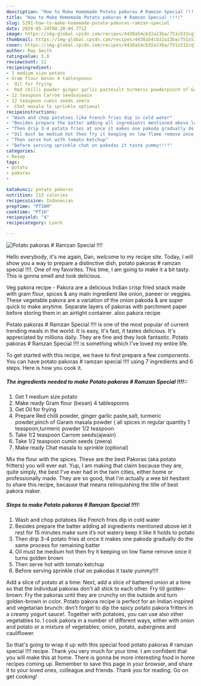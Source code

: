 ```yaml
---
description: "How to Make Homemade Potato pakoras # Ramzan Special !!!!"
title: "How to Make Homemade Potato pakoras # Ramzan Special !!!!"
slug: 5391-how-to-make-homemade-potato-pakoras-ramzan-special
date: 2020-05-24T00:20:04.771Z
image: https://img-global.cpcdn.com/recipes/4438a54cb32a13ba/751x532cq70/potato-pakoras-ramzan-special-recipe-main-photo.jpg
thumbnail: https://img-global.cpcdn.com/recipes/4438a54cb32a13ba/751x532cq70/potato-pakoras-ramzan-special-recipe-main-photo.jpg
cover: https://img-global.cpcdn.com/recipes/4438a54cb32a13ba/751x532cq70/potato-pakoras-ramzan-special-recipe-main-photo.jpg
author: Ray Smith
ratingvalue: 3.8
reviewcount: 11
recipeingredient:
- 1 medium size potato
- Gram flour besan 4 tablespoons
-  Oil for frying
-  Red chilli powder ginger garlic pastesalt turmeric powderpinch of Garam masala powder  all spices in regular quantity 1 teaspoonturmeric powder 12 teaspoon
- 12 teaspoon Carrom seedsajwain
- 12 teaspoon cumin seeds zeera
-  Chat masala to sprinkle optional
recipeinstructions:
- "Wash and chop potatoes like French fries dip in cold water"
- "Besides prepare the batter adding all ingredients mentioned above let it rest for 15 minutes make sure it’s not watery keep it like it holds to potato"
- "Then drip 3-4 potato fries at once it makes one pakoda gradually do the same process for remaining batter"
- "Oil must be medium hot then fry it keeping on low flame remove once it turns golden brown"
- "Then serve hot with tomato ketchup"
- "Before serving sprinkle chat on pakodas it taste yummy!!!!"
categories:
- Resep
tags:
- potato
- pakoras
- 

katakunci: potato pakoras 
nutrition: 213 calories
recipecuisine: Indonesian
preptime: "PT38M"
cooktime: "PT1H"
recipeyield: "4"
recipecategory: Lunch

---
```



![Potato pakoras # Ramzan Special !!!!](https://img-global.cpcdn.com/recipes/4438a54cb32a13ba/751x532cq70/potato-pakoras-ramzan-special-recipe-main-photo.jpg)

Hello everybody, it's me again, Dan, welcome to my recipe site. Today, I will show you a way to prepare a distinctive dish, potato pakoras # ramzan special !!!!. One of my favorites. This time, I am going to make it a bit tasty. This is gonna smell and look delicious.

Veg pakora recipe - Pakora are a delicious Indian crisp fried snack made with gram flour, spices &amp; any main ingredient like onion, paneer or veggies. These vegetable pakora are a variation of the onion pakoda &amp; are super quick to make anytime. Separate layers of pakoras with parchment paper before storing them in an airtight container. aloo pakora recipe

Potato pakoras # Ramzan Special !!!! is one of the most popular of current trending meals in the world. It is easy, it's fast, it tastes delicious. It's appreciated by millions daily. They are fine and they look fantastic. Potato pakoras # Ramzan Special !!!! is something which I've loved my entire life.


To get started with this recipe, we have to first prepare a few components. You can have potato pakoras # ramzan special !!!! using 7 ingredients and 6 steps. Here is how you cook it.

##### The ingredients needed to make Potato pakoras # Ramzan Special !!!!::

1. Get 1 medium size potato
1. Make ready Gram flour (besan) 4 tablespoons
1. Get  Oil for frying
1. Prepare  Red chilli powder, ginger garlic paste,salt, turmeric powder,pinch of Garam masala powder ( all spices in regular quantity 1 teaspoon,turmeric powder 1/2 teaspoon
1. Take 1/2 teaspoon Carrom seeds(ajwain)
1. Take 1/2 teaspoon cumin seeds (zeera)
1. Make ready  Chat masala to sprinkle (optional)


Mix the flour with the spices. These are the best Pakoras (aka potato fritters) you will ever eat. Yup, I am making that claim because they are, quite simply, the best I&#39;ve ever had in the twin cities, either home or professionally made. They are so good, that I&#39;m actually a wee bit hesitant to share this recipe, because that means relinquishing the title of best pakora maker. 

##### Steps to make Potato pakoras # Ramzan Special !!!!:

1. Wash and chop potatoes like French fries dip in cold water
1. Besides prepare the batter adding all ingredients mentioned above let it rest for 15 minutes make sure it’s not watery keep it like it holds to potato
1. Then drip 3-4 potato fries at once it makes one pakoda gradually do the same process for remaining batter
1. Oil must be medium hot then fry it keeping on low flame remove once it turns golden brown
1. Then serve hot with tomato ketchup
1. Before serving sprinkle chat on pakodas it taste yummy!!!!


Add a slice of potato at a time: Next, add a slice of battered onion at a time so that the individual pakoras don&#39;t all stick to each other. Fry till golden-brown: Fry the pakoras until they are crunchy on the outside and turn golden-brown in color. Potato pakora recipe is perfect for an Indian inspired and vegetarian brunch: don&#39;t forget to dip the spicy potato pakora fritters in a creamy yogurt sauce!. Together with potatoes, you can use also other vegetables to. I cook pakora in a number of different ways, either with onion and potato or a mixture of vegetables; onion, potato, aubergines and cauliflower. 

So that's going to wrap it up with this special food potato pakoras # ramzan special !!!! recipe. Thank you very much for your time. I am confident that you will make this at home. There is gonna be more interesting food in home recipes coming up. Remember to save this page in your browser, and share it to your loved ones, colleague and friends. Thank you for reading. Go on get cooking!

